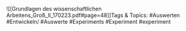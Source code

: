 
![[Grundlagen des wissenschaftlichen Arbeitens_Groß_II_170223.pdf#page=48]]Tags & Topics:
   #Auswerten
   #Entwickeln/
   #Auswerte
   #Experiments
   #Experiment
   #experiment